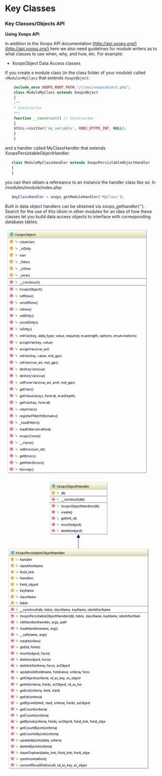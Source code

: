 # Key Classes

### Key Classes/Objects API

**Using Xoops API**

In addition to the Xoops API documentation [http://api.xoops.org/](http://api.xoops.org/) here we also need guidelines for module writers as to what classes to use when, why, and how, etc. For example:

* XoopsObject Data Access classes

If you create a module class \(in the class folder of your module\) called `<Module>MyClass` that extends `XoopsObject`:

```php
    include_once XOOPS_ROOT_PATH."/class/xoopsobject.php";
    class ModuleMyClass extends XoopsObject
    {
    /**
    * Constructor
    **/
    function __construct() // Constructor
    {
    $this->initVar('my_variable', XOBJ_DTYPE_INT, NULL);
    }
    }
```

and a handler called MyClassHandler that extends XoopsPersistableObjectHandler:

```php
   class ModuleMyClassHandler extends XoopsPersistableObjectHandler
   {
   }
```

you can then obtain a refereance to an instance the handler class like so: In /modules/module/index.php:

```php
   $myClassHandler = xoops_getModuleHandler('MyClass');
```

Built in data object handlers can be obtained via xoops\_gethandler\(''\). Search for the use of this idiom in other modules for an idea of how these classes let you build data access objects to interface with corresponding database tables.

![](../en/assets/ClassUML/XoopsObject.png)

![](../en/assets/ClassUML/XoopsPersistableObjectHandler.png)

